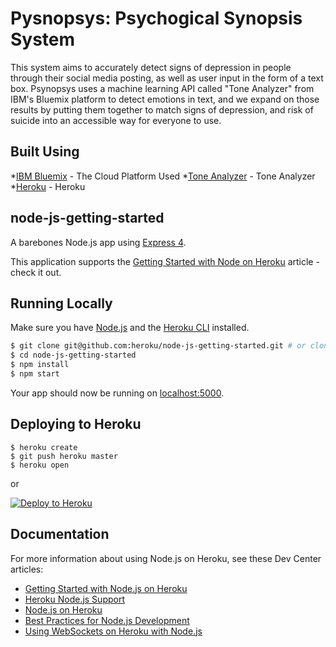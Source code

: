 # Pysnopsys: Psychogical Synopsis System

This system aims to accurately detect signs of depression in people through their social media posting, as well as user input in the form of a text box. Psynopsys uses a machine learning API called "Tone Analyzer" from IBM's Bluemix platform to detect emotions in text, and we expand on those results by putting them together to match signs of depression, and risk of suicide into an accessible way for everyone to use.

## Built Using

*[IBM Bluemix](https://www.ibm.com/cloud-computing/bluemix/) - The Cloud Platform Used
*[Tone Analyzer](https://www.ibm.com/watson/services/tone-analyzer/) - Tone Analyzer
*[Heroku](https://dashboard.heroku.com/apps) - Heroku


## node-js-getting-started

A barebones Node.js app using [Express 4](http://expressjs.com/).

This application supports the [Getting Started with Node on Heroku](https://devcenter.heroku.com/articles/getting-started-with-nodejs) article - check it out.

## Running Locally

Make sure you have [Node.js](http://nodejs.org/) and the [Heroku CLI](https://cli.heroku.com/) installed.

```sh
$ git clone git@github.com:heroku/node-js-getting-started.git # or clone your own fork
$ cd node-js-getting-started
$ npm install
$ npm start
```

Your app should now be running on [localhost:5000](http://localhost:5000/).

## Deploying to Heroku

```
$ heroku create
$ git push heroku master
$ heroku open
```
or

[![Deploy to Heroku](https://www.herokucdn.com/deploy/button.png)](https://heroku.com/deploy)

## Documentation

For more information about using Node.js on Heroku, see these Dev Center articles:

- [Getting Started with Node.js on Heroku](https://devcenter.heroku.com/articles/getting-started-with-nodejs)
- [Heroku Node.js Support](https://devcenter.heroku.com/articles/nodejs-support)
- [Node.js on Heroku](https://devcenter.heroku.com/categories/nodejs)
- [Best Practices for Node.js Development](https://devcenter.heroku.com/articles/node-best-practices)
- [Using WebSockets on Heroku with Node.js](https://devcenter.heroku.com/articles/node-websockets)
